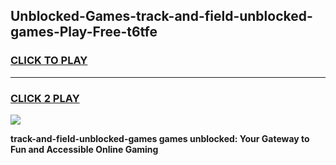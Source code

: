 
## Unblocked-Games-track-and-field-unblocked-games-Play-Free-t6tfe
<h3>
<a href="https://premium76.site?title=track-and-field-unblocked-games&ref=21A">CLICK TO PLAY</a></h3>
<hr>

<h3>
<a href="https://premium76.site?title=track-and-field-unblocked-games&ref=21A">CLICK 2 PLAY</a>
  
</h3>

<a href="https://premium76.site?title=track-and-field-unblocked-games&ref=21A"><img src="https://clearcache.store/games.png"></a>


**track-and-field-unblocked-games games unblocked: Your Gateway to Fun and Accessible Online Gaming**
